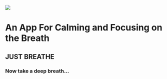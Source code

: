 ![](just_breathe2.gif)

# An App For Calming and Focusing on the Breath

## JUST BREATHE

### Now take a deep breath...
